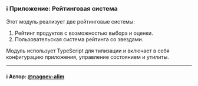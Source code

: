 ### ℹ️ Приложение: Рейтинговая система

Этот модуль реализует две рейтинговые системы:
1. Рейтинг продуктов с возможностью выбора и оценки.
2. Пользовательская система рейтинга со звездами.

Модуль использует TypeScript для типизации и включает в себя
конфигурацию приложения, управление состоянием и утилиты.

-----
#### ℹ️ Автор: [@nagoev-alim](https://github.com/nagoev-alim)

